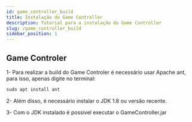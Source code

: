 ```yaml
---
id: game_controller_build
title: Instalação do Game Controller
description: Tutorial para a instalação do Game Controller
slug: /game_controller_build
sidebar_position: 1
---
```


## Game Controler

1- Para realizar a build do Game Controler é necessário usar Apache ant, para isso, apenas digite no terminal:

```jsx
sudo apt install ant
```

2- Além disso, é necessário instalar o JDK 1.8 ou versão recente.

3- Com o JDK instalado é possivel executar o GameController.jar 

